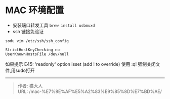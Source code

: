 # MAC 环境配置


* 安装端口转发工具 `brew install usbmuxd`
* ssh 链接免验证
```
sodu vim /etc/ssh/ssh_config

StrictHostKeyChecking no
UserKnownHostsFile /dev/null
```
如果提示 E45: 'readonly' option isset (add ! to override)
使用 :q! 强制关闭文件,用sudo打开



---

> 作者: 猫大人  
> URL: /mac-%E7%8E%AF%E5%A2%83%E9%85%8D%E7%BD%AE/  

